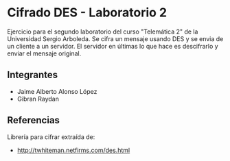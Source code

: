 # Cifrado DES - Laboratorio 2
Ejercicio para el segundo laboratorio del curso "Telemática 2" de la Universidad Sergio Arboleda. Se cifra un mensaje usando DES y se envia de un cliente a un servidor. El servidor en últimas lo que hace es descifrarlo y enviar el mensaje original.

## Integrantes
* Jaime Alberto Alonso López
* Gibran Raydan

## Referencias
Librería para cifrar extraída de:
* http://twhiteman.netfirms.com/des.html
